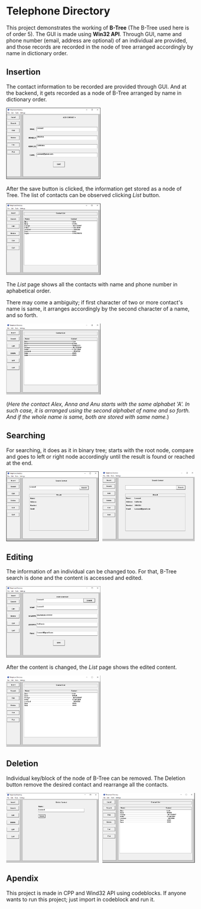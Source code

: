 # Telephone Directory
This project demonstrates the working of **B-Tree** (The B-Tree used here is of order 5). The GUI is made using **Win32 API**. Through GUI, name and phone number (email, address are optional) of an individual are provided, and those records are recorded in the node of tree arranged accordingly by name in dictionary order.

## Insertion
The contact information to be recorded are provided through GUI. And at the backend, it gets recorded as a node of B-Tree arranged by name in dictionary order.

<img src="./images/insertGUI.png" alt="Insertion page image" width="50%" />

After the save button is clicked, the information get stored as a node of Tree. The list of contacts can be observed clicking *List* button. 

<img src="images/listGUI.png" alt="list of all the contacts" width="50%" />

The *List* page shows all the contacts with name and phone number in aphabetical order.

There may come a ambiguity; if first character of two or more contact's name is same, it arranges accordingly by the second character of a name, and so forth.

<img src="images/ambuigity.png" alt="contacts having same first alphabet in name" width="50%" />

(_Here the contact Alex, Anna and Anu starts with the same alphabet 'A'. In such case, it is arranged using the second alphabet of name and so forth. And if the whole name is same, both are stored with same name._) 

## Searching
For searching, it does as it in binary tree; starts with the root node, compare and goes to left or right node accordingly until the result is found or reached at the end.

<p style="display:flex; justify-content: space-between;">
  <img src="images/search1.png" alt="search page" width="49%" />
  <img src="images/search2.png" alt="search result" width="49%" /> 
</p>


## Editing
The information of an individual can be changed too. For that, B-Tree search is done and the content is accessed and edited.

<img src="images/edit1.PNG" alt="Searching to edit" width="50%" />

After the content is changed, the *List* page shows the edited content.

<img src="images/edit2.PNG" alt="Edited" width="50%" />


## Deletion
Individual key/block of the node of B-Tree can be removed. The Deletion button remove the desired contact and rearrange all the contacts.


<p style="display:flex; justify-content: space-between;">
  <img src="images/delete.png" alt="searching" width="49%" />
  <img src="images/delete2.png" alt="search result" width="49%" /> 
</p>


## Apendix
This project is made in CPP and Wind32 API using codeblocks. If anyone wants to run this project; just import in codeblock and run it.

